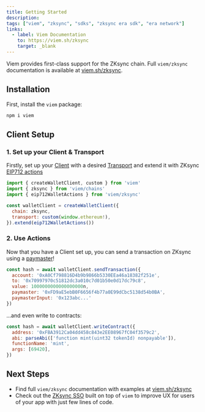```yaml
---
title: Getting Started
description:
tags: ["viem", "zksync", "sdks", "zksync era sdk", "era network"]
links:
  - label: Viem Documentation
    to: https://viem.sh/zksync
    target: _blank
---
```


Viem provides first-class support for the ZKsync chain.
Full `viem/zksync` documentation is available at [viem.sh/zksync](https://viem.sh/zksync).

## Installation

First, install the `viem` package:

```bash
npm i viem
```

## Client Setup

### 1. Set up your Client & Transport

Firstly, set up your [Client](https://viem.sh/docs/clients/intro) with a desired [Transport](https://viem.sh/docs/clients/intro)
and extend it with ZKsync [EIP712 actions](https://viem.sh/zksync/client#eip712walletactions)

```js
import { createWalletClient, custom } from 'viem'
import { zksync } from 'viem/chains'
import { eip712WalletActions } from 'viem/zksync'

const walletClient = createWalletClient({
  chain: zksync,
  transport: custom(window.ethereum!),
}).extend(eip712WalletActions())
```

### 2. Use Actions

Now that you have a Client set up, you can send a transaction on ZKsync using a [paymaster](/zksync-protocol/account-abstraction/paymasters)!

```js
const hash = await walletClient.sendTransaction({
  account: '0xA0Cf798816D4b9b9866b5330EEa46a18382f251e',
  to: '0x70997970c51812dc3a010c7d01b50e0d17dc79c8',
  value: 1000000000000000000n,
  paymaster: '0xFD9aE5ebB0F6656f4b77a0E99dCbc5138d54b0BA',
  paymasterInput: '0x123abc...'
})
```

...and even write to contracts:

```js
const hash = await walletClient.writeContract({
  address: '0xFBA3912Ca04dd458c843e2EE08967fC04f3579c2',
  abi: parseAbi(['function mint(uint32 tokenId) nonpayable']),
  functionName: 'mint',
  args: [69420],
})
```

## Next Steps

- Find full `viem/zksync` documentation with examples at [viem.sh/zksync](https://viem.sh/zksync)
- Check out the [ZKsync SSO](/zksync-network/unique-features/zksync-sso) built on top of `viem`
to improve UX for users of your app with just few lines of code.
